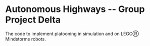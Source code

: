 # Autonomous Highways -- Group Project Delta

The code to implement platooning in simulation and on LEGOⓇ Mindstorms robots.